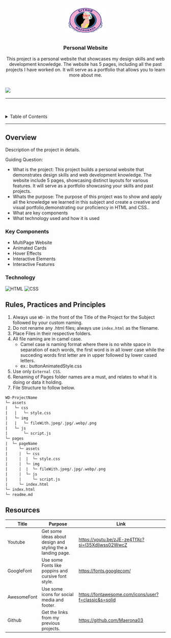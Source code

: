 <a name="readme-top">

<br/>

<br />
<div align="center">
  <a href="https://github.com/zyx-0314/">
    <img src="./assets/img/logo (3).png" alt="logo" width="130" height="100">
  </a>
  <h3 align="center">Personal Website</h3>
</div>
<div align="center">
 This project is a personal website that showcases my design skills and web development knowledge. The website has 5 pages, including all the past projects I have worked on. It will serve as a portfolio that allows you to learn more about me.
</div>

<br />

![](https://visit-counter.vercel.app/counter.png?page=Maerona03/WD-FinalActivity)

---

<br />
<br />

<!-- TODO: If you want to add more layers for your readme -->
<details>
  <summary>Table of Contents</summary>
  <ol>
    <li>
      <a href="#overview">Overview</a>
      <ol>
        <li>
          <a href="#key-components">Key Components</a>
        </li>
        <li>
          <a href="#technology">Technology</a>
        </li>
      </ol>
    </li>
    <li>
      <a href="#rule,-practices-and-principles">Rules, Practices and Principles</a>
    </li>
    <li>
      <a href="#resources">Resources</a>
    </li>
  </ol>
</details>

---

## Overview

<!-- TODO: To be changed -->
<!-- The following are just sample -->

Description of the project in details.

Guiding Question:

- What is the project:
  This project builds a personal website that demonstrates design skills and web development knowledge. The website include 5 pages, showcasing distinct layouts for various features. It will serve as a portfolio showcasing your skills and past projects.
- Whats the purpose:
  The purpose of this project was to show and apply all the knowledge we learned in this subject and create a creative and visual portfolio,demonstrating our proficiency in HTML and CSS..
- What are key components
- What technology used and how it is used

### Key Components

<!-- TODO: List of Key Components -->
<!-- The following are just sample -->

- MultiPage Website
- Animated Cards
- Hover Effects
- Interactive Elements
- Interactive Features

### Technology

<!-- TODO: List of Technology Used -->

![HTML](https://img.shields.io/badge/HTML-E34F26?style=for-the-badge&logo=html5&logoColor=white)
![CSS](https://img.shields.io/badge/CSS-1572B6?style=for-the-badge&logo=css3&logoColor=white)

## Rules, Practices and Principles

1. Always use `WD-` in the front of the Title of the Project for the Subject followed by your custom naming.
2. Do not rename any .html files; always use `index.html` as the filename.
3. Place Files in their respective folders.
4. All file naming are in camel case.
   - Camel case is naming format where there is no white space in separation of each words, the first word is in all lower case while the succeding words first letter are in upper followed by lower cased letters.
   - ex.: buttonAnimatedStyle.css
5. Use only `External CSS`.
6. Renaming of Pages folder names are a must, and relates to what it is doing or data it holding.
7. File Structure to follow below.

```
WD-ProjectName
└─ assets
|   └─ css
|   |   └─ style.css
|   └─ img
|   |   └─ fileWith.jpeg/.jpg/.webp/.png
|   └─ js
|       └─ script.js
└─ pages
|  └─ pageName
|     └─ assets
|     |  └─ css
|     |  |  └─ style.css
|     |  └─ img
|     |  |  └─ fileWith.jpeg/.jpg/.webp/.png
|     |  └─ js
|     |     └─ script.js
|     └─ index.html
└─ index.html
└─ readme.md
```

## Resources

<!-- TODO: Add References -->

| Title       | Purpose                                                     | Link                                                 |
| ----------- | ----------------------------------------------------------- | ---------------------------------------------------- |
| Youtube     | Get some ideas about design and styling the a landing page. | https://youtu.be/zJE-ze4TfXc?si=l35XdIjwss02WwcZ     |
| GoogleFont  | Use some Fonts like poppins and cursive font style.         | https://fonts.googlecom/                             |
| AwesomeFont | Use some icons for social media and footer.                 | https://fontawesome.com/icons/user?f=classic&s=solid |
| Github      | Get the links from my previous projects.                    | https://github.com/Maerona03                         |
